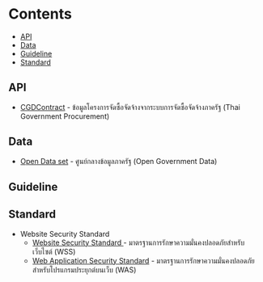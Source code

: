# Contents
- [API](#api)
- [Data](#data)
- [Guideline](#guideline)
- [Standard](#standard)

## API
- [CGDContract](https://govspending.data.go.th/api/documentation) - ข้อมูลโครงการจัดซื้อจัดจ้างจากระบบการจัดซื้อจัดจ้างภาครัฐ (Thai Government Procurement)

## Data
- [Open Data set](https://data.go.th/Datasets.aspx) - ศูนย์กลางข้อมูลภาครัฐ (Open Government Data)
 

## Guideline


## Standard
- Website Security Standard
    - [Website Security Standard ](https://standard.etda.or.th/?page_id=7799) - มาตรฐานการรักษาความมั่นคงปลอดภัยสำหรับเว็บไซต์ (WSS)
    - [Web Application Security Standard](https://standard.etda.or.th/?page_id=7799) - มาตรฐานการรักษาความมั่นคงปลอดภัยสำหรับโปรแกรมประยุกต์บนเว็บ (WAS)


